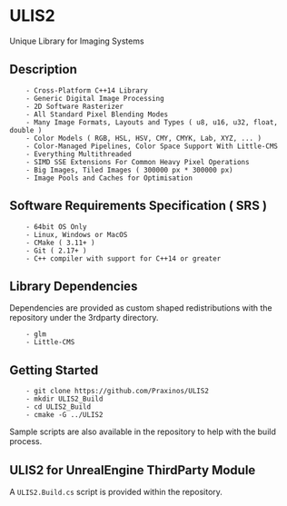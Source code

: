 # ULIS2
Unique Library for Imaging Systems

## Description
        - Cross-Platform C++14 Library
        - Generic Digital Image Processing
        - 2D Software Rasterizer
        - All Standard Pixel Blending Modes
        - Many Image Formats, Layouts and Types ( u8, u16, u32, float, double )
        - Color Models ( RGB, HSL, HSV, CMY, CMYK, Lab, XYZ, ... )
        - Color-Managed Pipelines, Color Space Support With Little-CMS
        - Everything Multithreaded
        - SIMD SSE Extensions For Common Heavy Pixel Operations
        - Big Images, Tiled Images ( 300000 px * 300000 px)
        - Image Pools and Caches for Optimisation

## Software Requirements Specification ( SRS )
        - 64bit OS Only
        - Linux, Windows or MacOS
        - CMake ( 3.11+ )
        - Git ( 2.17+ )
        - C++ compiler with support for C++14 or greater

## Library Dependencies
Dependencies are provided as custom shaped redistributions with the repository under the 3rdparty directory.

        - glm
        - Little-CMS

## Getting Started
        - git clone https://github.com/Praxinos/ULIS2
        - mkdir ULIS2_Build
        - cd ULIS2_Build
        - cmake -G ../ULIS2

Sample scripts are also available in the repository to help with the build process.

## ULIS2 for UnrealEngine ThirdParty Module
A `ULIS2.Build.cs` script is provided within the repository.
